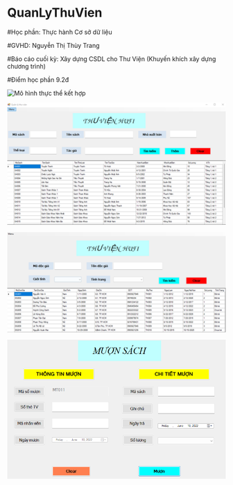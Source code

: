 # QuanLyThuVien

#Học phần: Thực hành Cơ sở dữ liệu

#GVHD: Nguyễn Thị Thùy Trang

#Báo cáo cuối kỳ: Xây dựng CSDL cho Thư Viện (Khuyến khích xây dựng chương trình)

#Điểm học phần 9.2đ

![Mô hình thực thể kết hợp](/QL_ThuVien)

![Giao diện quản lý sách](https://github.com/KayStar645/QuanLyThuVien/blob/main/QL_Sach.png?raw=true)

![Giao diện quản lý độc giả](https://github.com/KayStar645/QuanLyThuVien/blob/main/QL_DocGia.png?raw=true)

![Giao diện mượn sách](https://github.com/KayStar645/QuanLyThuVien/blob/main/DK_MuonS.png?raw=true)
